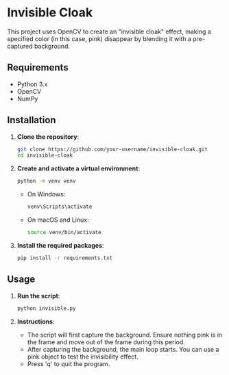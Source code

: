 # Invisible Cloak

This project uses OpenCV to create an "invisible cloak" effect, making a specified color (in this case, pink) disappear by blending it with a pre-captured background.

## Requirements

- Python 3.x
- OpenCV
- NumPy

## Installation

1. **Clone the repository**:

    ```bash
    git clone https://github.com/your-username/invisible-cloak.git
    cd invisible-cloak
    ```

2. **Create and activate a virtual environment**:

    ```bash
    python -m venv venv
    ```

    - On Windows:
      ```bash
      venv\Scripts\activate
      ```
    - On macOS and Linux:
      ```bash
      source venv/bin/activate
      ```

3. **Install the required packages**:

    ```bash
    pip install -r requirements.txt
    ```

## Usage

1. **Run the script**:

    ```bash
    python invisible.py
    ```

2. **Instructions**:
   - The script will first capture the background. Ensure nothing pink is in the frame and move out of the frame during this period.
   - After capturing the background, the main loop starts. You can use a pink object to test the invisibility effect.
   - Press 'q' to quit the program.
